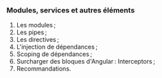 ### Modules, services et autres éléments

1. Les modules ;
2. Les pipes ;
3. Les directives ;
4. L'injection de dépendances ;
5. Scoping de dépendances ;
6. Surcharger des bloques d'Angular : Interceptors ;
7. Recommandations.
